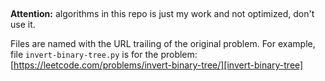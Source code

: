 ##

**Attention:** algorithms in this repo is just my work and not optimized, don't use it.

Files are named with the URL trailing of the original problem.
For example, file `invert-binary-tree.py` is for the problem: [https://leetcode.com/problems/invert-binary-tree/][invert-binary-tree]

[invert-binary-tree]: https://leetcode.com/problems/invert-binary-tree/
